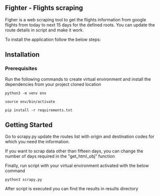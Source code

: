 ## Fighter - Flights scraping

Figher is a web scraping tool to get the flights information from google flights from today to next 15 days for the defined roots. You can update the route details in script and make it work.

To install the application follow the below steps:

## Installation

### Prerequisites

Run the following commands to create virtual environment and install the dependencies from your project cloned location

```
python3 -m venv env
```

```
source env/bin/activate
```

```
pip install -r requirements.txt
```

## Getting Started

Go to scrapy.py update the routes list with origin and destination codes for which you need the information.

If you want to scrap data other than fifteen days, you can change the number of days required in the "get_html_obj" function

Finally, run script with your virtual environment activated with the below command

```
python3 scrapy.py
```

After script is executed you can find the results in results directory
